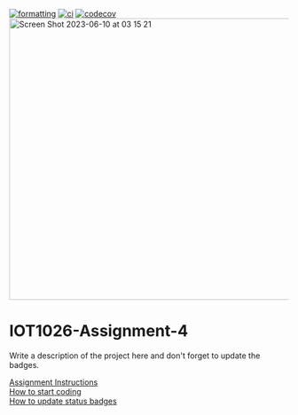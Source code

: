 [![formatting](https://github.com/arsh052003/IOT1026-Assignment-4/actions/workflows/formatting.yml/badge.svg)](https://github.com/arsh052003/IOT1026-Assignment-4/actions/workflows/formatting.yml)
[![ci](https://github.com/arsh052003/IOT1026-Assignment-4/actions/workflows/ci.yml/badge.svg)](https://github.com/arsh052003/IOT1026-Assignment-4/actions/workflows/ci.yml)
[![codecov](https://codecov.io/gh/arsh052003/IOT1026-Assignment-4/branch/main/graph/badge.svg?token=K5SWAZLGZ1)](https://codecov.io/gh/arsh052003/IOT1026-Assignment-4)
<img width="508" alt="Screen Shot 2023-06-10 at 03 15 21" src="https://github.com/arsh052003/IOT1026-Assignment-4/assets/122691385/d40c5949-bcb4-455c-a332-0787f5431aaf">

# IOT1026-Assignment-4
Write a description of the project here and don't forget to update the badges.  

[Assignment Instructions](docs/instructions.md)  
[How to start coding](docs/how-to-use.md)  
[How to update status badges](docs/how-to-update-badges.md)
